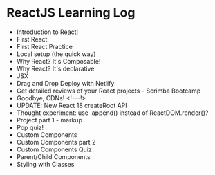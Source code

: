 # ReactJS Learning Log

- Introduction to React!
- First React
- First React Practice
- Local setup (the quick way)
- Why React? It's Composable!
- Why React? It's declarative
- JSX
- Drag and Drop Deploy with Netlify
- Get detailed reviews of your React projects – Scrimba Bootcamp
- Goodbye, CDNs!              <!---!>
- UPDATE: New React 18 createRoot API
- Thought experiment: use .append() instead of ReactDOM.render()?
- Project part 1 - markup
- Pop quiz!
- Custom Components
- Custom Components part 2
- Custom Components Quiz
- Parent/Child Components
- Styling with Classes
